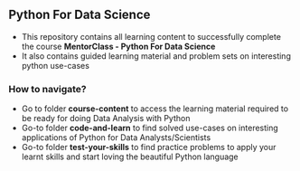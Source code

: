 ## Python For Data Science
* This repository contains all learning content to successfully complete the course **MentorClass - Python For Data Science**
* It also contains guided learning material and problem sets on interesting python use-cases

### How to navigate?
* Go to folder **course-content** to access the learning material required to be ready for doing Data Analysis with Python
* Go-to folder **code-and-learn** to find solved use-cases on interesting applications of Python for Data Analysts/Scientists
* Go-to folder **test-your-skills** to find practice problems to apply your learnt skills and start loving the beautiful Python language
